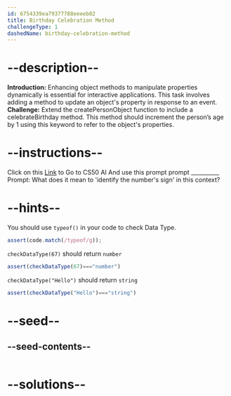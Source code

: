 ```yaml
---
id: 6754339ea79377788eeeeb02
title: Birthday Celebration Method
challengeType: 1
dashedName: birthday-celebration-method
---
```


# --description--

**Introduction:**
Enhancing object methods to manipulate properties dynamically is essential for interactive applications. This task involves adding a method to update an object's property in response to an event.
<br>
**Challenge:**
Extend the createPersonObject function to include a celebrateBirthday method. This method should increment the person’s age by 1 using this keyword to refer to the object's properties.

# --instructions--

Click on this <a href = "https://cs50.ai/chat">Link</a>  to Go to CS50 AI 
And use this prompt prompt __________
Prompt: What does it mean to 'identify the number's sign' in this context?

# --hints--

You should use `typeof()`  in your code to check Data Type.

```js
assert(code.match(/typeof/g));
```

`checkDataType(67)` should return `number`

```js
assert(checkDataType(67)==="number")
```

`checkDataType("Hello")` should return `string`

```js
assert(checkDataType("Hello")==="string")
```

# --seed--
## --seed-contents--

```js

```

# --solutions--

```js

```
